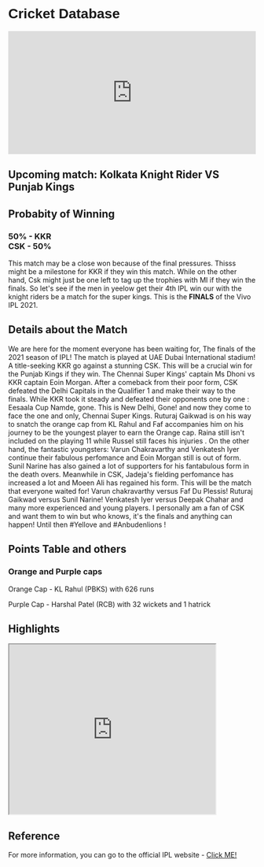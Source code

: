 <html>
<head>
<title> Cricket unofficial website </title>
<style>
h1 {
font-family: sans-serif;
position: relative;

top: 10px; 
scrolling="no";
};
h2 { 
position: relative;
left: 250px;
};
 header {
  height: 100%;
      color: red;
      background: url("C:/Shri Hari B/Coding/IPL.jpg");
  }

</style>
</head>
<body>
<h1>Cricket Database</h1>
<iframe src="https://bwidget.crictimes.org/" style="width:100%;min-height: 250px;" frameborder="0" scrolling="yes"></iframe>
<h2>Upcoming match: Kolkata Knight Rider VS Punjab Kings</h2>

<h2>Probabity of Winning</h2>
<h3>50% - KKR<br>
CSK - 50%</h3>
<p>This match may be a close won because of the final pressures. Thisss might be a milestone for KKR if they win this match. While on the other hand, Csk might just be one left to tag up the trophies with MI if they win the finals. So let's see if the men in yeelow get their 4th IPL win our with the knight riders be a match for the super kings. This is the <b>FINALS</b> of the Vivo IPL 2021.
</p>
<h2> Details about the Match </h2>
<p> We are here for the moment everyone has been waiting for,
 The finals of the 2021 season of IPL! The match is played at UAE Dubai International stadium! A title-seeking KKR go against a stunning CSK.
 This will be a crucial win for the Punjab Kings if they win. The Chennai Super Kings' captain Ms Dhoni vs KKR captain Eoin Morgan.
 After a comeback from their poor form, CSK defeated the Delhi Capitals in the Qualifier 1 and make their way to the finals. While KKR took it steady and defeated their opponents one by one : Eesaala Cup Namde, gone. This is New Delhi, Gone!
 and now they come to face the one and only, Chennai Super Kings.
 Ruturaj Gaikwad is on his way to snatch the orange cap from KL Rahul and Faf accompanies him on his journey to be the youngest player to earn the Orange cap.
 Raina still isn't included on the playing 11 while Russel still faces his injuries
 . On the other hand, the fantastic youngsters: Varun Chakravarthy and Venkatesh Iyer continue their fabulous perfomance and Eoin Morgan still is out of form. 
 Sunil Narine has also gained a lot of supporters for his fantabulous form in the death overs. Meanwhile in CSK, Jadeja's fielding perfomance has increased a lot and Moeen Ali has regained his form. 
 This will be the match that everyone waited for! Varun chakravarthy versus Faf Du Plessis! Ruturaj Gaikwad versus Sunil Narine! Venkatesh Iyer versus Deepak Chahar and many more experienced and young players.
I personally am a fan of CSK and want them to win but who knows, it's the finals and anything can happen! Until then #Yellove and #Anbudenlions
 !</p>
 <h2> Points Table and others </h2>

 <h3> Orange and Purple caps </h3>
 <p> Orange Cap - KL Rahul (PBKS) with 626 runs</p>
 <p> Purple Cap - Harshal Patel (RCB) with 32 wickets and 1 hatrick</p>
 <h2> Highlights </h2>
 <iframe width="420" height="345" src="https://www.iplt20.com/video/242437/m44-srh-vs-csk-match-highlights?tagNames=indian-premier-league,highlights,indian-premier-league,highlights">
</iframe>
<h2> Reference</h2>
For more information, you can go to the official IPL website - <a href="https://www.iplt20.com">Click ME! </a>
</body>
</html>
